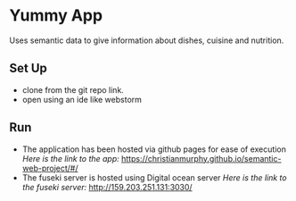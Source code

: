# Yummy App

Uses semantic data to give information about dishes, cuisine and nutrition.

Set Up
-----------
- clone from the git repo link.
- open using an ide like webstorm

Run
---------
- The application has been hosted via github pages for ease of execution
    *Here is the link to the app:* https://christianmurphy.github.io/semantic-web-project/#/
- The fuseki server is hosted using Digital ocean server
    *Here is the link to the fuseki server:* http://159.203.251.131:3030/
